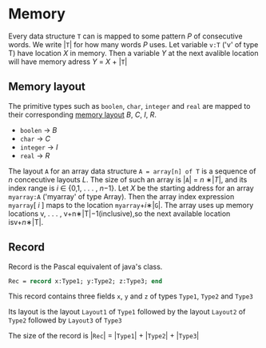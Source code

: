 # Memory

Every data structure `T` can is mapped to some pattern *P* of consecutive words.
We write |`T`| for how many words *P* uses. Let variable `v:T` ('v' of type T) have location *X* in memory. Then a variable *Y* at the next avalible location will have memory adress *Y* = *X* + |`T`|

## Memory layout
The primitive types such as `boolen`, `char`, `integer` and `real` are mapped to their corresponding [memory layout](https://medium.com/@shoheiyokoyama/understanding-memory-layout-4ef452c2e709) *B*, *C*, *I*, *R*.
* `boolen` -> *B*
* `char` -> *C*
* `integer` -> *I*
* `real` -> *R*

The layout `A` for an array data structure `A = array[n] of T` is a sequence of *n* concecutive layouts *L*. The size of such an array is |`A`| = *n* ∗|*T*|, and its index range is *i* ∈ {0,1, . . . , *n*−1}. Let *X* be the starting address for an array `myarray:A` ('myarray' of type Array). Then the array index expression `myarray`[ *i* ] maps to the location `myarray`+*i*∗|`G`|. The array uses up memory locations v, . . . , v+n∗|T|−1(inclusive),so the next available location isv+*n*∗|T|.

## Record
Record is the Pascal equivalent of java's class. 

```Pascal
Rec = record x:Type1; y:Type2; z:Type3; end
```
This record contains three fields `x`, `y` and `z` of types `Type1`, `Type2` and `Type3` 

Its layout is the layout `Layout1` of `Type1` followed by the layout `Layout2` of `Type2` followed by `Layout3` of `Type3`

The size of the record is |`Rec`| = |`Type1`| + |`Type2`| + |`Type3`|